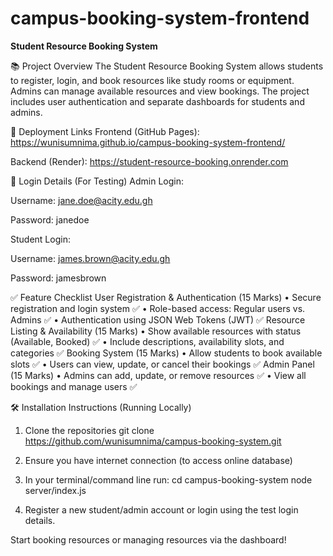 # campus-booking-system-frontend

**Student Resource Booking System**

📚 Project Overview
The Student Resource Booking System allows students to register, login, and book resources like study rooms or equipment.
Admins can manage available resources and view bookings.
The project includes user authentication and separate dashboards for students and admins.

🚀 Deployment Links
Frontend (GitHub Pages): https://wunisumnima.github.io/campus-booking-system-frontend/

Backend (Render): https://student-resource-booking.onrender.com

🔑 Login Details (For Testing)
Admin Login:

Username: jane.doe@acity.edu.gh

Password: janedoe

Student Login:

Username: james.brown@acity.edu.gh

Password: jamesbrown

✅ Feature Checklist
User Registration & Authentication (15 Marks) 
• Secure registration and login system ✅
• Role-based access: Regular users vs. Admins ✅
• Authentication using JSON Web Tokens (JWT) ✅
Resource Listing & Availability (15 Marks) 
• Show available resources with status (Available, Booked) ✅
• Include descriptions, availability slots, and categories ✅
Booking System (15 Marks) 
• Allow students to book available slots ✅
• Users can view, update, or cancel their bookings ✅
Admin Panel (15 Marks) 
• Admins can add, update, or remove resources ✅
• View all bookings and manage users ✅


🛠 Installation Instructions (Running Locally)
1. Clone the repositories
   git clone https://github.com/wunisumnima/campus-booking-system.git

3. Ensure you have internet connection (to access online database)

4. In your terminal/command line run:
   cd campus-booking-system
   node server/index.js

5. Register a new student/admin account or login using the test login details.
   
Start booking resources or managing resources via the dashboard!
